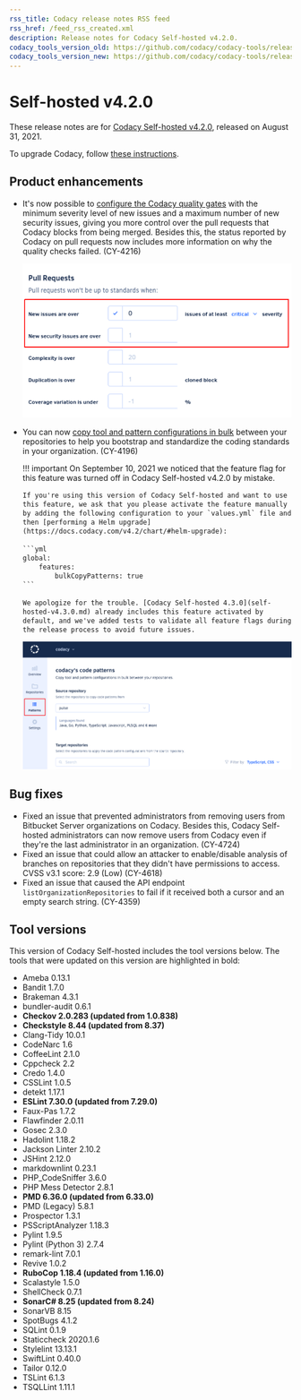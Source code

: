```yaml
---
rss_title: Codacy release notes RSS feed
rss_href: /feed_rss_created.xml
description: Release notes for Codacy Self-hosted v4.2.0.
codacy_tools_version_old: https://github.com/codacy/codacy-tools/releases/tag/3.2.1
codacy_tools_version_new: https://github.com/codacy/codacy-tools/releases/tag/3.6.0
---
```


# Self-hosted v4.2.0

These release notes are for [Codacy Self-hosted v4.2.0](https://github.com/codacy/chart/releases/tag/4.2.0), released on August 31, 2021.

To upgrade Codacy, follow [these instructions](../../chart/maintenance/upgrade.md).

## Product enhancements

-   It's now possible to [configure the Codacy quality gates](https://docs.codacy.com/v4.2/repositories-configure/adjusting-quality-settings/) with the minimum severity level of new issues and a maximum number of new security issues, giving you more control over the pull requests that Codacy blocks from being merged. Besides this, the status reported by Codacy on pull requests now includes more information on why the quality checks failed. (CY-4216)

    ![Improved flexibility of quality settings](../images/cy-4216.png)

-   You can now [copy tool and pattern configurations in bulk](https://docs.codacy.com/v4.2/organizations/copying-code-patterns-between-repositories/) between your repositories to help you bootstrap and standardize the coding standards in your organization. (CY-4196)

    !!! important
        On September 10, 2021 we noticed that the feature flag for this feature was turned off in Codacy Self-hosted v4.2.0 by mistake.

        If you're using this version of Codacy Self-hosted and want to use this feature, we ask that you please activate the feature manually by adding the following configuration to your `values.yml` file and then [performing a Helm upgrade](https://docs.codacy.com/v4.2/chart/#helm-upgrade):

        ```yml
        global:
            features:
                bulkCopyPatterns: true
        ```

        We apologize for the trouble. [Codacy Self-hosted 4.3.0](self-hosted-v4.3.0.md) already includes this feature activated by default, and we've added tests to validate all feature flags during the release process to avoid future issues.

    ![Copying code patterns in bulk across repositories](../images/cy-4196.png)

## Bug fixes

-   Fixed an issue that prevented administrators from removing users from Bitbucket Server organizations on Codacy. Besides this, Codacy Self-hosted administrators can now remove users from Codacy even if they're the last administrator in an organization. (CY-4724)
-   Fixed an issue that could allow an attacker to enable/disable analysis of branches on repositories that they didn't have permissions to access. CVSS v3.1 score: 2.9 (Low) (CY-4618)
-   Fixed an issue that caused the API endpoint `listOrganizationRepositories` to fail if it received both a cursor and an empty search string. (CY-4359)

## Tool versions

This version of Codacy Self-hosted includes the tool versions below. The tools that were updated on this version are highlighted in bold:

-   Ameba 0.13.1
-   Bandit 1.7.0
-   Brakeman 4.3.1
-   bundler-audit 0.6.1
-   **Checkov 2.0.283 (updated from 1.0.838)**
-   **Checkstyle 8.44 (updated from 8.37)**
-   Clang-Tidy 10.0.1
-   CodeNarc 1.6
-   CoffeeLint 2.1.0
-   Cppcheck 2.2
-   Credo 1.4.0
-   CSSLint 1.0.5
-   detekt 1.17.1
-   **ESLint 7.30.0 (updated from 7.29.0)**
-   Faux-Pas 1.7.2
-   Flawfinder 2.0.11
-   Gosec 2.3.0
-   Hadolint 1.18.2
-   Jackson Linter 2.10.2
-   JSHint 2.12.0
-   markdownlint 0.23.1
-   PHP_CodeSniffer 3.6.0
-   PHP Mess Detector 2.8.1
-   **PMD 6.36.0 (updated from 6.33.0)**
-   PMD (Legacy) 5.8.1
-   Prospector 1.3.1
-   PSScriptAnalyzer 1.18.3
-   Pylint 1.9.5
-   Pylint (Python 3) 2.7.4
-   remark-lint 7.0.1
-   Revive 1.0.2
-   **RuboCop 1.18.4 (updated from 1.16.0)**
-   Scalastyle 1.5.0
-   ShellCheck 0.7.1
-   **SonarC# 8.25 (updated from 8.24)**
-   SonarVB 8.15
-   SpotBugs 4.1.2
-   SQLint 0.1.9
-   Staticcheck 2020.1.6
-   Stylelint 13.13.1
-   SwiftLint 0.40.0
-   Tailor 0.12.0
-   TSLint 6.1.3
-   TSQLLint 1.11.1
